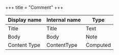 +++
title = "Comment"
+++

Display name | Internal name | Type
--- | --- | ---
Title | Title | Text
Body | Body | Note
Content Type | ContentType | Computed
